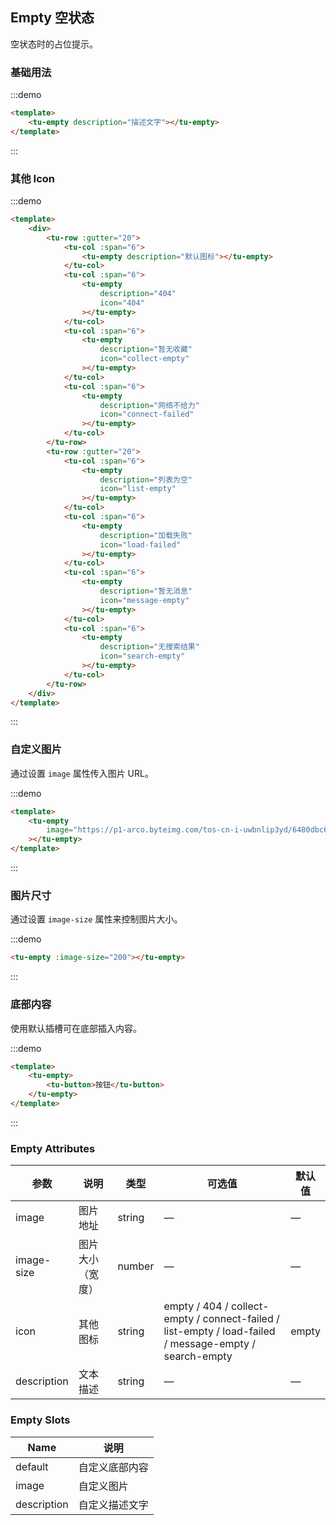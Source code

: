 ## Empty 空状态

空状态时的占位提示。

### 基础用法

:::demo

```html
<template>
	<tu-empty description="描述文字"></tu-empty>
</template>
```

:::

### 其他 Icon

:::demo

```html
<template>
	<div>
		<tu-row :gutter="20">
			<tu-col :span="6">
				<tu-empty description="默认图标"></tu-empty>
			</tu-col>
			<tu-col :span="6">
				<tu-empty
					description="404"
					icon="404"
				></tu-empty>
			</tu-col>
			<tu-col :span="6">
				<tu-empty
					description="暂无收藏"
					icon="collect-empty"
				></tu-empty>
			</tu-col>
			<tu-col :span="6">
				<tu-empty
					description="网络不给力"
					icon="connect-failed"
				></tu-empty>
			</tu-col>
		</tu-row>
		<tu-row :gutter="20">
			<tu-col :span="6">
				<tu-empty
					description="列表为空"
					icon="list-empty"
				></tu-empty>
			</tu-col>
			<tu-col :span="6">
				<tu-empty
					description="加载失败"
					icon="load-failed"
				></tu-empty>
			</tu-col>
			<tu-col :span="6">
				<tu-empty
					description="暂无消息"
					icon="message-empty"
				></tu-empty>
			</tu-col>
			<tu-col :span="6">
				<tu-empty
					description="无搜索结果"
					icon="search-empty"
				></tu-empty>
			</tu-col>
		</tu-row>
	</div>
</template>
```

:::

### 自定义图片

通过设置 `image` 属性传入图片 URL。

:::demo

```html
<template>
	<tu-empty
		image="https://p1-arco.byteimg.com/tos-cn-i-uwbnlip3yd/6480dbc69be1b5de95010289787d64f1.png~tplv-uwbnlip3yd-webp.webp"
	></tu-empty>
</template>
```

:::

### 图片尺寸

通过设置 `image-size` 属性来控制图片大小。

:::demo

```html
<tu-empty :image-size="200"></tu-empty>
```

:::

### 底部内容

使用默认插槽可在底部插入内容。

:::demo

```html
<template>
	<tu-empty>
		<tu-button>按钮</tu-button>
	</tu-empty>
</template>
```

:::

### Empty Attributes

| 参数        | 说明             | 类型   | 可选值                                                                                                 | 默认值 |
| ----------- | ---------------- | ------ | ------------------------------------------------------------------------------------------------------ | ------ |
| image       | 图片地址         | string | —                                                                                                      | —      |
| image-size  | 图片大小（宽度） | number | —                                                                                                      | —      |
| icon        | 其他图标         | string | empty / 404 / collect-empty / connect-failed / list-empty / load-failed / message-empty / search-empty | empty  |
| description | 文本描述         | string | —                                                                                                      | —      |

### Empty Slots

| Name        | 说明           |
| ----------- | -------------- |
| default     | 自定义底部内容 |
| image       | 自定义图片     |
| description | 自定义描述文字 |
